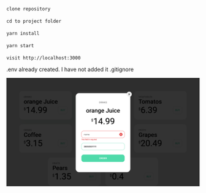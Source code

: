 ```
clone repository

cd to project folder

yarn install

yarn start

visit http://localhost:3000

```
.env already created. I have not added it .gitignore

![alt text](./img1.png)